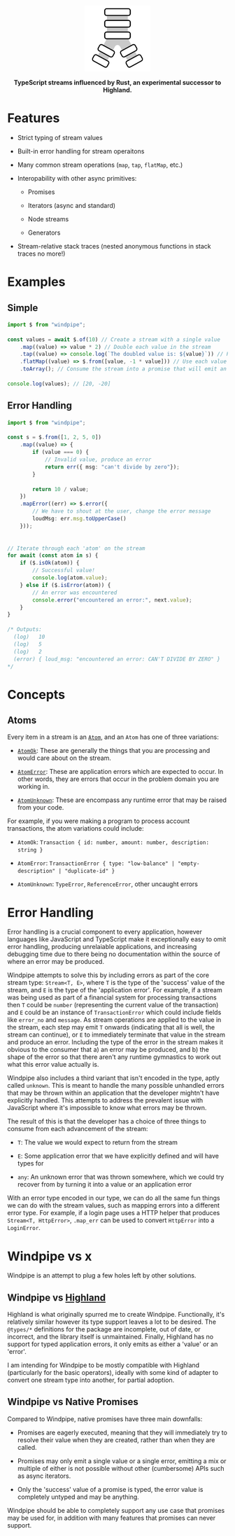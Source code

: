 <p align="center">
    <img width="150" height="150" src="media/logo.png" alt="Logo" />
</p>

<p align="center">
    <strong>TypeScript streams influenced by Rust, an experimental successor to Highland.</strong>
</p>

# Features

- Strict typing of stream values

- Built-in error handling for stream operaitons

- Many common stream operations (`map`, `tap`, `flatMap`, etc.)

- Interopability with other async primitives:

  - Promises

  - Iterators (async and standard)

  - Node streams

  - Generators

- Stream-relative stack traces (nested anonymous functions in stack traces no more!)

# Examples

## Simple

```ts
import $ from "windpipe";

const values = await $.of(10) // Create a stream with a single value
    .map((value) => value * 2) // Double each value in the stream
    .tap((value) => console.log(`The doubled value is: ${value}`)) // Perform some side effect on each value
    .flatMap((value) => $.from([value, -1 * value])) // Use each value to produce multiple new values
    .toArray(); // Consume the stream into a promise that will emit an array

console.log(values); // [20, -20]
```

## Error Handling

```ts
import $ from "windpipe";

const s = $.from([1, 2, 5, 0])
    .map((value) => {
        if (value === 0) {
            // Invalid value, produce an error
            return err({ msg: "can't divide by zero"});
        }

        return 10 / value;
    })
    .mapError((err) => $.error({
        // We have to shout at the user, change the error message
        loudMsg: err.msg.toUpperCase()
    }));


// Iterate through each 'atom' on the stream
for await (const atom in s) {
    if ($.isOk(atom)) {
        // Successful value!
        console.log(atom.value);
    } else if ($.isError(atom)) {
        // An error was encountered
        console.error("encountered an error:", next.value);
    }
}

/* Outputs:
  (log)   10
  (log)   5
  (log)   2
  (error) { loud_msg: "encountered an error: CAN'T DIVIDE BY ZERO" }
*/
```

# Concepts

## Atoms

Every item in a stream is an [`Atom`](https://clear.github.io/windpipe/types/Atom.html), and an
`Atom` has one of three variations:

- [`AtomOk`](https://clear.github.io/windpipe/types/AtomOk.html): These are generally the things
that you are processing and would care about on the stream.

- [`AtomError`](https://clear.github.io/windpipe/types/AtomError.html): These are application
errors which are expected to occur. In other words, they are errors that occur in the problem
domain you are working in.

- [`AtomUnknown`](https://clear.github.io/windpipe/types/AtomUnknown.html): These are encompass
any runtime error that may be raised from your code.

For example, if you were making a program to process account transactions, the atom variations
could include:

- `AtomOk`: `Transaction { id: number, amount: number, description: string }`

- `AtomError`: `TransactionError { type: "low-balance" | "empty-description" | "duplicate-id" }`

- `AtomUnknown`: `TypeError`, `ReferenceError`, other uncaught errors

# Error Handling

Error handling is a crucial component to every application, however languages like JavaScript and
TypeScript make it exceptionally easy to omit error handling, producing unrelaiable applications,
and increasing debugging time due to there being no documentation within the source of where an
error may be produced.

Windpipe attempts to solve this by including errors as part of the core stream type:
`Stream<T, E>`, where `T` is the type of the 'success' value of the stream, and `E` is the type of
the 'application error'. For example, if a stream was being used as part of a financial system for
processing transactions then `T` could be `number` (representing the current value of the
transaction) and `E` could be an instance of `TransactionError` which could include fields like
`error_no` and `message`. As stream operations are applied to the value in the stream, each step
may emit `T` onwards (indicating that all is well, the stream can continue), or `E` to immediately
terminate that value in the stream and produce an error. Including the type of the error in the
stream makes it obvious to the consumer that a) an error may be produced, and b) the shape of the
error so that there aren't any runtime gymnastics to work out what this error value actually is.

Windpipe also includes a third variant that isn't encoded in the type, aptly called `unknown`. This
is meant to handle the many possible unhandled errors that may be thrown within an application that
the developer mightn't have explicitly handled. This attempts to address the prevalent issue with
JavaScript where it's impossible to know what errors may be thrown.

The result of this is that the developer has a choice of three things to consume from each
advancement of the stream:

- `T`: The value we would expect to return from the stream

- `E`: Some application error that we have explicitly defined and will have types for

- `any`: An unknown error that was thrown somewhere, which we could try recover from by turning it
into a value or an application error

With an error type encoded in our type, we can do all the same fun things we can do with the
stream values, such as mapping errors into a different error type. For example, if a login page
uses a HTTP helper that produces `Stream<T, HttpError>`, `.map_err` can be used to convert
`HttpError` into a `LoginError`.

# Windpipe vs x

Windpipe is an attempt to plug a few holes left by other solutions.

## Windpipe vs [Highland](https://github.com/caolan/highland)

Highland is what originally spurred me to create Windpipe. Functionally, it's relatively similar
however its type support leaves a lot to be desired. The `@types/*` definitions for the package are
incomplete, out of date, or incorrect, and the library itself is unmaintained. Finally, Highland
has no support for typed application errors, it only emits as either a 'value' or an 'error'.

I am intending for Windpipe to be mostly compatible with Highland (particularly for the basic
operators), ideally with some kind of adapter to convert one stream type into another, for partial
adoption.

## Windpipe vs Native Promises

Compared to Windpipe, native promises have three main downfalls:

- Promises are eagerly executed, meaning that they will immediately try to resolve their value when
they are created, rather than when they are called.

- Promises may only emit a single value or a single error, emitting a mix or multiple of either is
not possible without other (cumbersome) APIs such as async iterators.

- Only the 'success' value of a promise is typed, the error value is completely untyped and may be
anything.

Windpipe should be able to completely support any use case that promises may be used for, in
addition with many features that promises can never support.

